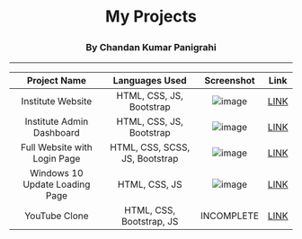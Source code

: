 # <p align="center">My Projects</p>
### <p align="center">By Chandan Kumar Panigrahi</p>

<hr>

<div align="center">

| Project Name   | Languages Used   | Screenshot   | Link   |
|:--------------:|:----------------:|:------------:|:------:|
|     Institute Website    |      HTML, CSS, JS, Bootstrap     |    ![image](https://github.com/chandankumarpanigrahi/chandankumarpanigrahi/assets/91644974/32ca4b90-5c9b-45d5-80c7-f370fd0a8e35) | [LINK](https://chandankumarpanigrahi.github.io/institute_website/) |
|     Institute Admin Dashboard    |      HTML, CSS, JS, Bootstrap     |  ![image](https://github.com/chandankumarpanigrahi/chandankumarpanigrahi/assets/91644974/67fc800c-e69e-4d8b-b4d2-e6df17ed7bde) | [LINK](https://chandankumarpanigrahi.github.io/IMS/) |
|     Full Website with Login Page    |      HTML, CSS, SCSS, JS, Bootstrap     |  ![image](https://github.com/chandankumarpanigrahi/chandankumarpanigrahi/assets/91644974/379f974b-6d24-476a-8d89-1c60c7b3a18f) | [LINK](https://mrchamp.netlify.app/) |
|     Windows 10 Update Loading Page   |      HTML, CSS, JS     | ![image](https://github.com/chandankumarpanigrahi/chandankumarpanigrahi/assets/91644974/548d7840-05d5-4a84-89ca-7101c84dd51f)  | [LINK](https://chandan-p-002.netlify.app/) |
|     YouTube Clone   |      HTML, CSS, Bootstrap, JS     |  INCOMPLETE  | [LINK](https://chandankumarpanigrahi.github.io/YouTube/) |

</div>
